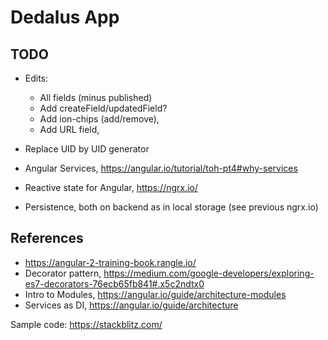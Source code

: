 # Dedalus App



## TODO

* Edits:
  * All fields (minus published)
  * Add createField/updatedField? 
  * Add ion-chips (add/remove), 
  * Add URL field,
* Replace UID by UID generator

* Angular Services, https://angular.io/tutorial/toh-pt4#why-services
* Reactive state for Angular, https://ngrx.io/
* Persistence, both on backend as in local storage (see previous ngrx.io)


## References

* https://angular-2-training-book.rangle.io/
* Decorator pattern, https://medium.com/google-developers/exploring-es7-decorators-76ecb65fb841#.x5c2ndtx0
* Intro to Modules, https://angular.io/guide/architecture-modules
* Services as DI, https://angular.io/guide/architecture


Sample code:
https://stackblitz.com/